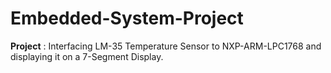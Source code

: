 # Embedded-System-Project
<b>Project</b> : Interfacing LM-35 Temperature Sensor to NXP-ARM-LPC1768 and displaying it on a 7-Segment Display.
